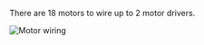 There are 18 motors to wire up to 2 motor drivers.


<img src="/img/hexbotMotorWiring.png" alt="Motor wiring">
